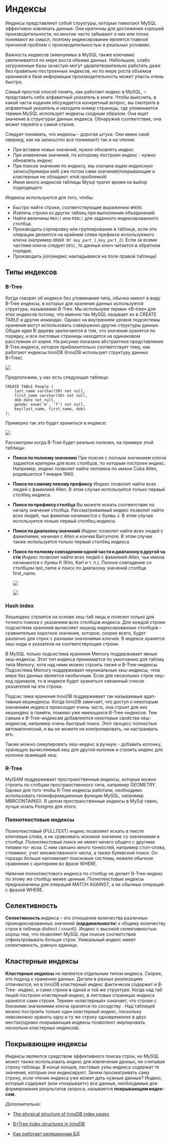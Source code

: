 # Индексы

Индексы представляют собой структуры, которые помогают MySQL эффективно извлекать данные. Они критичны для достижения хорошей производительности, но многие часто забывают о них или плохо понимают их смысл, поэтому индексирование является главной причиной проблем с производительностью в реальных условиях. 

Важность индексов (именуемых в MySQL также ключами) увеличивается по мере роста объема данных. Небольшие, слабо загруженные базы зачастую могут удовлетворительно работать даже без правильно построенных индексов, но по мере роста объемов хранимой в базе информации производительность может упасть очень быстро.

Самый простой способ понять, как работает индекс в MySQL, – представить себе алфавитный указатель в книге. Чтобы выяснить, в какой части издания обсуждается конкретный вопрос, вы смотрите в алфавитный указатель и находите номер страницы, где упоминается термин.MySQL использует индексы сходным образом. Она ищет значение в структурах данных индекса. Обнаружив соответствие, она может перейти к самой строке. 

Следует понимать, что индексы - дорогая штука. Они имею свой оверхед, как на запись(что все понимают) так и на чтение:

- При вставке новых значений, нужно обновлять индекс
- При изменении значений, по которому построен индекс - нужно обновлять индекс
- При поиске значения по индексу, мы сначала ищем индексную запись(примари кей)  уже потом сами значения(покрывающие и кластерные не обладают этой проблемой)
- Имея много индексов таблицы Mysql тратит время на выбор подходящего

Индексы используются для того, чтобы:

- Быстро найти строки, соответствующие выражению `WHERE`.
- Извлечь строки из других таблиц при выполнении объединений.
- Найти величины  `MAX()`  или `MIN()`  для заданного индексированного столбца.
- Производить сортировку или группирование в таблице, если эти операции делаются на крайнем слева префиксе используемого ключа (например `ORDER BY key_part_1,key_part_2`). Если за всеми частями ключа следует `DESC`, то данный ключ читается в обратном порядке.
- Производить join(индекс накладываеся на поле правой таблицы)


## Типы индексов

### B-Tree  
Когда говорят об индексе без упоминания типа, обычно имеют в виду B-Tree индексы, в которых для хранения данных используется структура, называемая B-Tree. Мы используем термин «B-tree» для этих индексов потому, что именно так MySQL называет их в CREATE TABLE и других командах. Однако на внутреннем уровне подсистемы хранения могут использовать совершенно другие структуры данных.
Общая идея B-дерева заключается в том, что значения хранятся по порядку, и все листовые страницы находятся на одинаковом расстоянии от корня. На рисунке  показано абстрактное представление B-Tree индекса, которое приблизительно соответствует тому, как работают индексы InnoDB (InnoDB использует структуру данных B+Tree).

![ ](../../../media/bTreeIndex.png)



Предположим, у нас есть следующая таблица:

``` 
CREATE TABLE People (
    last_name varchar(50) not null,
    first_name varchar(50) not null,
    dob date not null,
    gender enum(‘m’, ‘f’) not null,
    key(last_name, first_name, dob)
);
```

Примерно так это будет храниться в индексе:

![ ](../../../media/bTreeExample.png)

Рассмотрим когда B-Tree будет реально полезен, на примере этой таблицы:

- **Поиск по полному значению** При поиске с полным значением ключа задаются критерии для всех
  столбцов, по которым построен индекс. Например, индекс позволит найти человека по имени Cuba Allen, родившегося 1 января 1960.

- **Поиск по самому левому префиксу** Индекс позволит найти всех людей с фамилией Allen. В этом случае используется только первый столбец индекса.

- **Поиск по префиксу столбца** Вы можете искать соответствие по началу значения столбца. Рассматриваемый индекс позволит найти всех людей, чьи фамилии начинаются с буквы J. В этом случае используется только первый столбец индекса.

- **Поиск по диапазону значений** Индекс позволит найти всех людей с фамилиями, начиная с Allen и кончая Barrymore. В этом случае также используется только первый столбец индекса.

- **Поиск по полному совпадению одной части и диапазону в другой части** Индекс позволит найти всех людей с фамилией Allen, чьи имена начинаются с буквы K (Kim, Karl и т. п.). Полное совпадение со столбцом last_name и поиск по диапазону значений столбца first_name.



  ![ ](../../../media/multiColumnIndex.png)



  ![ ](../../../media/multiSortIndex.png)

### Hash index 

Хеш­индекс строится на основе хеш-таб лицы и полезен только для точного поиска с указанием всех столбцов индекса. Для каждой строки подсистема хранения вычисляет хеш­код индексированных столбцов –
сравнительно короткое значение, которое, скорее всего, будет различно для строк с разными значениями ключей. В индексе хранятся хеш-коды и указатели на соответствующие строки.

В MySQL только подсистема хранения Memory поддерживает явные хеш-индексы. Этот тип индекса принимается по умолчанию для таблиц типа Memory, хотя над ними можно строить также и B-Tree-индексы. Подсистема Memory поддерживает неуникальные хеш-индексы, чтов мире баз данных является необычным. Если для нескольких строк хеш-код одинаков, то в индексе будет храниться связанный список указателей на эти строки.

Подсис тема хранения InnoDB поддерживает так называемые адап­тивные хеш­индексы. Когда InnoDB замечает, что доступ к некоторым значениям индекса происходит очень часто, она строит для них хешиндекс в памяти, помимо уже имеющихся B-Tree-индексов. Тем самым к B-Tree-индексам добавляются некоторые свойства хеш-индексов, например очень быстрый поиск. Этот процесс полностью автоматический, и вы не можете ни контролировать, ни настраивать его.

Также можно симулировать хеш-индекс в ручную - добавить колонку, хранящую вычисляемый хеш для другой колонки и строить индекс для колонки хранящей хеш.

### R-Tree 

MyISAM поддерживает пространственные индексы, которые можно строить по стобцам пространственного типа, например GEOMETRY. Однако для того чтобы R-Tree индексы работали, необходимо использовать
геоинформационные функции MySQL, например MBRCONTAINS(). В целом пространственные индексы в  MySql гавно, лучше юзать Postgres для этого.

### Полнотекстовые индексы

Полнотекстовый (FULLTEXT) индекс позволяет искать в тексте ключевые слова, а не сравнивать искомое значение со значениями в столбце. Полнотекстовый поиск не имеет ничего общего с другими типами по-
иска. С ним связано много тонкостей, например стоп-слова, стемминг, учет множественного числа, а также булевский поиск. Он гораздо больше напоминает поисковые системы, нежели обычное сравнение с критерием во фразе WHERE.

Наличие полнотекстового индекса по столбцу не делает B-Tree-индекс по этому же столбцу менее ценным. Полнотекстовые индексы предназначены для операций MATCH AGAINST, а не обычных операций с фразой WHERE. 

## Селективность

**Селективность** индекса – это отношение количества различных проиндексированных значений (**кардинальности**) к общему количеству строк в таблице distinct / count(). Индекс с высокой селективностью хорош тем, что позволяет MySQL при поиске соответствий отфильтровывать больше строк. Уникальный индекс имеет селективность, равную единице. 

## Кластерные индексы

**Кластерные индексы**  не являются отдельным типом индекса. Скорее, это подход к хранению данных. Детали в разных реализациях отличаются, но в InnoDB кластерный индекс фактически содержит и B-Tree-
индекс, и сами строки в одной и той же структуре. Когда над таб лицей построен кластерный индекс, в листовых страницах индекса хранятся сами строки. Термин «кластерный» означает, что строки с близкими значениями ключа хранятся по соседству . Над таблицей можно построить только один кластерный индекс, поскольку
невозможно хранить одну и ту же строку одновременно в двух местах(однако покрывающие индексы позволяют эмулировать несколько кластерных индексов).

## Покрывающие индексы

Индексы являются средством эффективного поиска строк, но MySQL может также использовать индекс для извлечения данных, не считывая строку таблицы. В конце концов, листовые узлы индекса содержат те значения, которые они индексируют. Зачем просматривать саму строку, если чтение индекса уже может дать нужные данные? Индекс, который содержит (или «покрывает») все данные, необходимые для
формирования результатов запроса, называется **покрывающим индек­сом**.



*Дополнительно:*

- [The physical structure of InnoDB index pages](https://blog.jcole.us/2013/01/07/the-physical-structure-of-innodb-index-pages/)
- [B+Tree index structures in InnoDB](https://blog.jcole.us/2013/01/10/btree-index-structures-in-innodb/)

- [Как работает реляционная БД](https://habr.com/company/mailru/blog/266811/)

